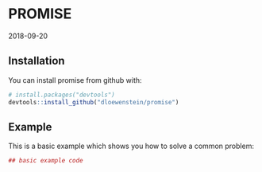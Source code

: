 PROMISE
================
2018-09-20

<!-- README.md is generated from README.Rmd. Please edit that file -->
Installation
------------

You can install promise from github with:

``` r
# install.packages("devtools")
devtools::install_github("dloewenstein/promise")
```

Example
-------

This is a basic example which shows you how to solve a common problem:

``` r
## basic example code
```
